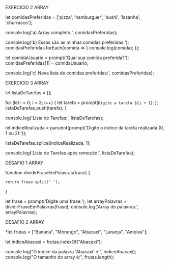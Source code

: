 EXERCICIO 2 ARRAY

let comidasPreferidas = ['pizza', 'hamburguer', 'sushi', 'lasanha', 'churrasco'];

console.log('a) Array completo:', comidasPreferidas);

console.log('b) Essas são as minhas comidas preferidas:');
comidasPreferidas.forEach(comida => {
console.log(comida);
});

let comidaUsuario = prompt('Qual sua comida preferida?');
comidasPreferidas[1] = comidaUsuario;


console.log('c) Nova lista de comidas preferidas:', comidasPreferidas);

EXERCICIO 3 ARRAY

let listaDeTarefas = [];

for (let i = 0; i < 3; i++) {
  let tarefa = prompt(`Digite a tarefa ${i + 1}:`);
  listaDeTarefas.push(tarefa);
}

console.log('Lista de Tarefas:', listaDeTarefas);

let indiceRealizada = parseInt(prompt('Digite o índice da tarefa realizada (0, 1 ou 2):'));

listaDeTarefas.splice(indiceRealizada, 1);

console.log('Lista de Tarefas após remoção:', listaDeTarefas);

DESAFIO 1 ARRAY 

function dividirFraseEmPalavras(frase) {

    return frase.split(' ');
  }
  
  let frase = prompt('Digite uma frase:');
  let arrayPalavras = dividirFraseEmPalavras(frase);
  console.log('Array de palavras:', arrayPalavras);


  DESAFIO 2 ARRAY 

*let frutas = ["Banana", "Morango", "Abacaxi", "Laranja", "Ameixa"];

let indiceAbacaxi = frutas.indexOf("Abacaxi");

console.log("O índice da palavra 'Abacaxi' é:", indiceAbacaxi);
console.log("O tamanho do array é:", frutas.length);

